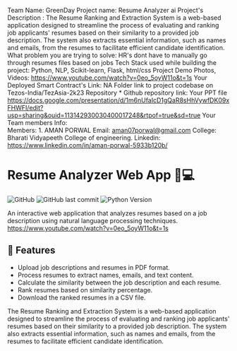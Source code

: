 Team Name: GreenDay
Project name: Resume Analyzer ai
Project's Description : The Resume Ranking and Extraction System is a web-based application designed to streamline the process of evaluating and ranking job applicants' resumes based on their similarity to a provided job description. The system also extracts essential information, such as names and emails, from the resumes to facilitate efficient candidate identification.
What problem you are trying to solve: HR's dont have to manually go through resumes files based on jobs
Tech Stack used while building the project: Python, NLP, Scikit-learn, Flask, html/css
Project Demo Photos, Videos: https://www.youtube.com/watch?v=0eo_5oyW11o&t=1s
Your Deployed Smart Contract's Link: NA
Folder link to project codebase on Tezos-India/TezAsia-2k23 Repository * 
Github repository link: 
Your PPT file  https://docs.google.com/presentation/d/1m6nUfaIcD1gQaR8sHhVywfDK09xFHWFI/edit?usp=sharing&ouid=113142930030400017248&rtpof=true&sd=true
Your Team members Info:  
Members: 1. AMAN PORWAL
Email: aman07porwal@gmail.com
College: Bharati Vidyapeeth College of engineering.
Linkedin: https://www.linkedin.com/in/aman-porwal-5933b120b/


# Resume Analyzer Web App :memo::computer:

![GitHub](https://img.shields.io/github/license/iamamanporwal/resume-ranker)
![GitHub last commit](https://img.shields.io/github/last-commit/iamamanporwal/resume-ranker)
![Python Version](https://img.shields.io/badge/python-3.8%2B-blue)

An interactive web application that analyzes resumes based on a job description using natural language processing techniques. https://www.youtube.com/watch?v=0eo_5oyW11o&t=1s

## :rocket: Features

- Upload job descriptions and resumes in PDF format.
- Process resumes to extract names, emails, and text content.
- Calculate the similarity between the job description and each resume.
- Rank resumes based on similarity percentage.
- Download the ranked resumes in a CSV file.

The Resume Ranking and Extraction System is a web-based application designed to streamline the process of evaluating and ranking job applicants' resumes based on their similarity to a provided job description. The system also extracts essential information, such as names and emails, from the resumes to facilitate efficient candidate identification.
